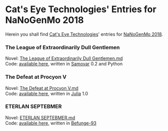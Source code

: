 Cat's Eye Technologies' Entries for NaNoGenMo 2018
==================================================

Herein you shall find [Cat's Eye Technologies][]' entries
for [NaNoGenMo 2018][].

### The League of Extraordinarily Dull Gentlemen

Novel: [The League of Extraordinarily Dull Gentlemen.md](generated/The%20League%20of%20Extraordinarily%20Dull%20Gentlemen.md)  
Code: [available here](league/), written in [Samovar][] 0.2 and Python

### The Defeat at Procyon V

Novel: [The Defeat at Procyon V.md](generated/The%20Defeat%20at%20Procyon%20V.md)  
Code: [available here](defeat/), written in [Julia][] 1.0

### ETERLAN SEPTEBMER

Novel: [ETERLAN SEPTEBMER.md](generated/ETERLAN%20SEPTEBMER.md)  
Code: [available here](eterlan/), written in [Befunge-93][]

[Cat's Eye Technologies]: http://catseye.tc/
[NaNoGenMo 2018]: https://github.com/NaNoGenMo/2018/
[Samovar]: http://catseye.tc/node/Samovar
[Julia]: https://julialang.org/
[Befunge-93]: https://esolangs.org/wiki/Befunge
